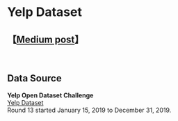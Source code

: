 # Yelp Dataset

## **【[Medium post](https://link.medium.com/0k0DEb3Qy1)】** 

<br>

## Data Source

**Yelp Open Dataset Challenge**  
[Yelp Dataset](https://www.yelp.com/dataset/challenge)  
Round 13 started January 15, 2019 to December 31, 2019.

<br>
